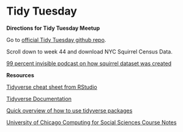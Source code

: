# Tidy Tuesday


**Directions for Tidy Tuesday Meetup**

Go to [official Tidy Tuesday github repo](https://github.com/rfordatascience/tidytuesday). 

Scroll down to week 44 and download NYC Squirrel Census Data.

[99 percent invisible podcast on how squirrel dataset was created](https://99percentinvisible.org/episode/uptown-squirrel/)

**Resources**

[Tidyverse cheat sheet from RStudio](https://rstudio.com/resources/cheatsheets/)

[Tidyverse Documentation](https://www.tidyverse.org/packages/)

[Quick overview of how to use tidyverse packages](https://www.analyticsvidhya.com/blog/2019/05/beginner-guide-tidyverse-most-powerful-collection-r-packages-data-science/)

[University of Chicago Computing for Social Sciences Course Notes](https://cfss.uchicago.edu/notes/tidy-data/)

